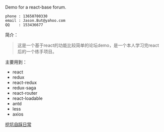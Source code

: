 Demo for a react-base forum.


```
phone : 13650700330
email : Jason.But@yahoo.com
QQ    : 153436677
```



简介：
>    这是一个基于react的功能比较简单的论坛demo，是一个本人学习完react后的一个练手项目。
    
    
主要用到：
* react
* redux
* react-redux
* redux-saga
* react-router
* react-loadable
* antd
* less
* axios


[挖坑自踩日常](./UPDATE.md)
